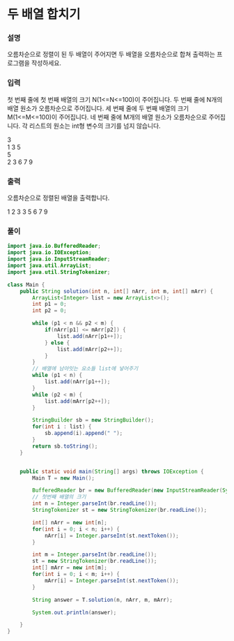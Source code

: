 # 두 배열 합치기

### 설명
오름차순으로 정렬이 된 두 배열이 주어지면 두 배열을 오름차순으로 합쳐 출력하는 프로그램을 작성하세요.

### 입력
첫 번째 줄에 첫 번째 배열의 크기 N(1<=N<=100)이 주어집니다.
두 번째 줄에 N개의 배열 원소가 오름차순으로 주어집니다.
세 번째 줄에 두 번째 배열의 크기 M(1<=M<=100)이 주어집니다.
네 번째 줄에 M개의 배열 원소가 오름차순으로 주어집니다.
각 리스트의 원소는 int형 변수의 크기를 넘지 않습니다.
<p>3<br>
1 3 5<br>
5<br>
2 3 6 7 9<br>
</p>

### 출력
오름차순으로 정렬된 배열을 출력합니다.
<p>1 2 3 3 5 6 7 9</p>

### 풀이
```java
import java.io.BufferedReader;
import java.io.IOException;
import java.io.InputStreamReader;
import java.util.ArrayList;
import java.util.StringTokenizer;

class Main {
    public String solution(int n, int[] nArr, int m, int[] mArr) {
        ArrayList<Integer> list = new ArrayList<>();
        int p1 = 0;
        int p2 = 0;

        while (p1 < n && p2 < m) {
            if(nArr[p1] <= mArr[p2]) {
                list.add(nArr[p1++]);
            } else {
                list.add(mArr[p2++]);
            }
        }
        // 배열에 남아잇는 요소들 list에 넣어주기
        while (p1 < n) {
            list.add(nArr[p1++]);
        }
        while (p2 < m) {
            list.add(mArr[p2++]);
        }

        StringBuilder sb = new StringBuilder();
        for(int i : list) {
            sb.append(i).append(" ");
        }
        return sb.toString();
    }


    public static void main(String[] args) throws IOException {
        Main T = new Main();

        BufferedReader br = new BufferedReader(new InputStreamReader(System.in));
        // 첫번째 배열의 크기
        int n = Integer.parseInt(br.readLine());
        StringTokenizer st = new StringTokenizer(br.readLine());

        int[] nArr = new int[n];
        for(int i = 0; i < n; i++) {
            nArr[i] = Integer.parseInt(st.nextToken());
        }

        int m = Integer.parseInt(br.readLine());
        st = new StringTokenizer(br.readLine());
        int[] mArr = new int[m];
        for(int i = 0; i < m; i++) {
            mArr[i] = Integer.parseInt(st.nextToken());
        }

        String answer = T.solution(n, nArr, m, mArr);

        System.out.println(answer);

    }
}
```